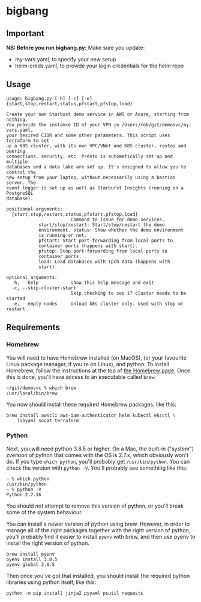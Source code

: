 # bigbang

## Important

**NB: Before you run bigbang.py:** Make sure you update:

- my-vars.yaml, to specify your new setup
- helm-creds.yaml, to provide your login credentials for the helm repo

## Usage

```
usage: bigbang.py [-h] [-c] [-e] {start,stop,restart,status,pfstart,pfstop,load}

Create your own Starbust demo service in AWS or Azure, starting from nothing.
You provide the instance ID of your VPN in /Users/rob/git/demosvc/my-vars.yaml,
your desired CIDR and some other parameters. This script uses terraform to set
up a K8S cluster, with its own VPC/VNet and K8S cluster, routes and peering
connections, security, etc. Presto is automatically set up and multiple
databases and a data lake are set up. It's designed to allow you to control the
new setup from your laptop, without necessarily using a bastion server. The
event logger is set up as well as Starburst Insights (running on a PostgreSQL
database).

positional arguments:
  {start,stop,restart,status,pfstart,pfstop,load}
                        Command to issue for demo services.
			start/stop/restart: Start/stop/restart the demo
			environment. status: Show whether the demo environment
			is running or not.
			pfstart: Start port-forwarding from local ports to
			container ports (happens with start).
			pfstop: Stop port-forwarding from local ports to
			container ports.
			load: Load databases with tpch data (happens with
			start).

optional arguments:
  -h, --help            show this help message and exit
  -c, --skip-cluster-start
                        Skip checking to see if cluster needs to be started
  -e, --empty-nodes     Unload k8s cluster only. Used with stop or restart.
```

## Requirements

### Homebrew

You will need to have Homebrew installed (on MacOS), (or your favourite Linux
package manager, if you're on Linux), and python. To install Homebrew, follow
the instructions at the top of [the Homebrew page](https://brew.sh). Once this
is done, you'll have access to an executable called `brew`:

```
~/git/demosvc % which brew  
/usr/local/bin/brew
```

You now should install these required Homebrew packages, like this:

```
brew install awscli aws-iam-authenticator helm kubectl eksctl \
    libyaml socat terraform
```

### Python

Next, you will need python 3.8.5 or higher. On a Mac, the built-in ("system")
zversion of python that comes with the OS is 2.7.x, which obviously won't do. If
you type `which python`, you'll probably get `/usr/bin/python`. You can check
the version with `python -V`. You'll probably see something like this:

```
~ % which python
/usr/bin/python
~ % python -V
Python 2.7.16
```

You should _not_ attempt to remove this version of python, or you'll break some
of the system behaviour.

You can install a newer version of python using brew. However, in order to
manage all of the right packages together with the right version of python,
you'll probably find it easier to install `pyenv` with brew, and then use pyenv
to install the right version of python.

```
brew install pyenv
pyenv install 3.8.5
pyenv global 3.8.5
```

Then once you've got that installed, you should install the required python
libraries using python itself, like this:

`python -m pip install jinja2 pyyaml psutil requests`
